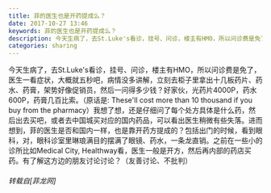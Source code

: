 ```yaml
---
title: 菲的医生也是开药提成么？
date: 2017-10-27 13:46
keywords: 菲的医生也是开药提成么？
description: 今天生病了，去St.Luke's看诊，挂号、问诊，楼主有HMO，所以问诊费是免了，医生一看症状，大概就五秒吧，病情没多讲解，立刻去柜子里拿出十几板药片、药水、药膏，架势好像促销员，然后一问得多少钱？好家伙，光药片4000P，药水600P，药膏几百比索。（原话是: These'll cost more than 10 thousand if you buy from the pharmacy）我想了想，还是仔细问了每个处方具体是什么药，然后出去买吧，或者去中国城买对应的国内药品，可以看出医生稍微有些失落。进而想到，菲的医生是否和国内一样，也是靠开药方提成的？包括出门的时候，看到眼科，对，眼科诊室里琳琅满目的摆满了眼镜、药水，一条龙直销。之前在一些小的诊所比如Medical City, Healthway看，医生一般是开方，然后再内部的药店买药。有了解这方边的朋友讨论讨论？（友善讨论、不批判）
categories: sharing
---
```

<td class="t_f" id="postmessage_950076">

今天生病了，去St.Luke's看诊，挂号、问诊，楼主有HMO，所以问诊费是免了，医生一看症状，大概就五秒吧，病情没多讲解，立刻去柜子里拿出十几板药片、药水、药膏，架势好像促销员，然后一问得多少钱？好家伙，光药片4000P，药水600P，药膏几百比索。（原话是: These'll cost more than 10 thousand if you buy from the pharmacy）我想了想，还是仔细问了每个处方具体是什么药，然后出去买吧，或者去中国城买对应的国内药品，可以看出医生稍微有些失落。进而想到，菲的医生是否和国内一样，也是靠开药方提成的？包括出门的时候，看到眼科，对，眼科诊室里琳琅满目的摆满了眼镜、药水，一条龙直销。之前在一些小的诊所比如Medical City, Healthway看，医生一般是开方，然后再内部的药店买药。有了解这方边的朋友讨论讨论？（友善讨论、不批判）</td>
###### 转载自[菲龙网]